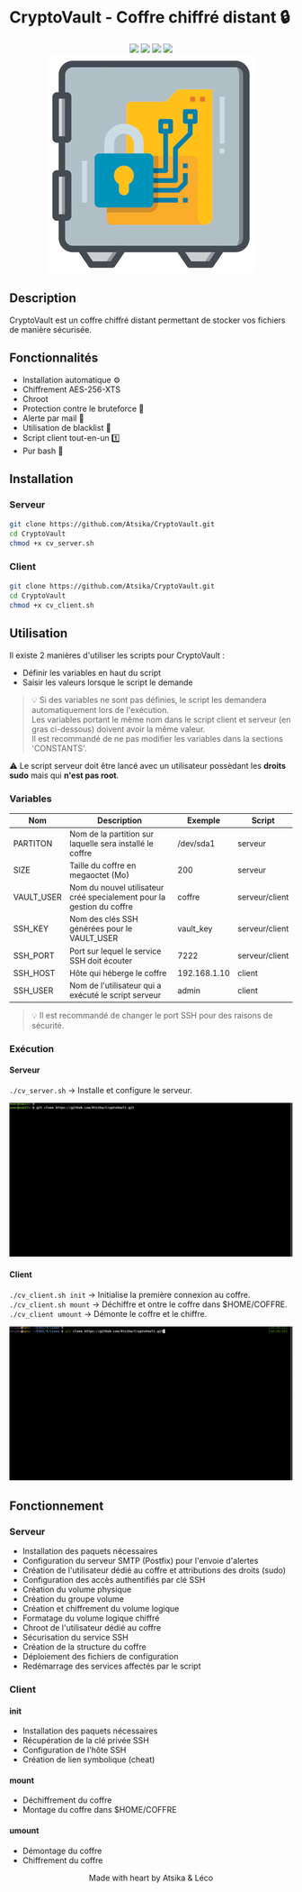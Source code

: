 # CryptoVault - Coffre chiffré distant 🔒

<p align="center">
  <img src="https://img.shields.io/badge/script-bash-green">  <img src="https://img.shields.io/badge/os-linux-blue">  <img src="https://img.shields.io/badge/made%20with-love-red">  <img src="https://img.shields.io/badge/secure-100%25-lightgrey"><br>
<img src="images/cryptovault.png">
 </p>

## Description

CryptoVault est un coffre chiffré distant permettant de stocker vos fichiers de manière sécurisée. 

## Fonctionnalités

* Installation automatique ⚙️
* Chiffrement AES-256-XTS
* Chroot
* Protection contre le bruteforce 👊
* Alerte par mail 📧
* Utilisation de blacklist 🏴
* Script client tout-en-un 1️⃣
* Pur bash 💯

## Installation

### Serveur

```bash
git clone https://github.com/Atsika/CryptoVault.git
cd CryptoVault
chmod +x cv_server.sh
```

### Client

```bash
git clone https://github.com/Atsika/CryptoVault.git
cd CryptoVault
chmod +x cv_client.sh
```

## Utilisation

Il existe 2 manières d'utiliser les scripts pour CryptoVault :
* Définir les variables en haut du script
* Saisir les valeurs lorsque le script le demande

> 💡 Si des variables ne sont pas définies, le script les demandera automatiquement lors de l'exécution.  
> Les variables portant le même nom dans le script client et serveur (en gras ci-dessous) doivent avoir la même valeur.  
> Il est recommandé de ne pas modifier les variables dans la sections 'CONSTANTS'.

⚠️ Le script serveur doit être lancé avec un utilisateur possèdant les **droits sudo** mais qui **n'est pas root**.  

### Variables

| Nom        | Description                                                           | Exemple      | Script        |
|------------|-----------------------------------------------------------------------|--------------|---------------|
| PARTITON   | Nom de la partition sur laquelle sera installé le coffre              | /dev/sda1    | serveur        |
| SIZE       | Taille du coffre en megaoctet (Mo)                                    | 200          | serveur        |
| VAULT_USER | Nom du nouvel utilisateur créé specialement pour la gestion du coffre | coffre       | serveur/client |
| SSH_KEY    | Nom des clés SSH générées pour le VAULT_USER                          | vault_key    | serveur/client |
| SSH_PORT   | Port sur lequel le service SSH doit écouter                           | 7222         | serveur/client |
| SSH_HOST   | Hôte qui héberge le coffre                                            | 192.168.1.10 | client        |
| SSH_USER   | Nom de l'utilisateur qui a exécuté le script serveur                  | admin        | client        |

> 💡 Il est recommandé de changer le port SSH pour des raisons de sécurité.

### Exécution

#### Serveur

`./cv_server.sh` &rarr; Installe et configure le serveur.

<p align="center"><img src="images/cv_server.gif"></p>

#### Client

`./cv_client.sh init` &rarr; Initialise la première connexion au coffre.  
`./cv_client.sh mount` &rarr; Déchiffre et ontre le coffre dans $HOME/COFFRE.  
`./cv_client umount` &rarr; Démonte le coffre et le chiffre.

<p align="center"><img src="images/cv_client.gif"></p>

## Fonctionnement

### Serveur

* Installation des paquets nécessaires  
* Configuration du serveur SMTP (Postfix) pour l'envoie d'alertes  
* Création de l'utilisateur dédié au coffre et attributions des droits (sudo)  
* Configuration des accès authentifiés par clé SSH  
* Création du volume physique  
* Création du groupe volume  
* Création et chiffrement du volume logique  
* Formatage du volume logique chiffré  
* Chroot de l'utilisateur dédié au coffre  
* Sécurisation du service SSH  
* Création de la structure du coffre  
* Déploiement des fichiers de configuration  
* Redémarrage des services affectés par le script

### Client

#### init

* Installation des paquets nécessaires 
* Récupération de la clé privée SSH
* Configuration de l'hôte SSH
* Création de lien symbolique (cheat)

#### mount

* Déchiffrement du coffre
* Montage du coffre dans $HOME/COFFRE

#### umount

* Démontage du coffre
* Chiffrement du coffre

<p align="center">Made with heart by Atsika & Léco</p>
